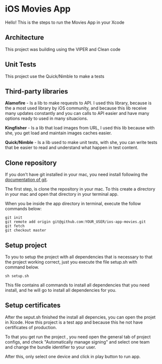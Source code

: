 # iOS Movies App

Hello! This is the steps to run the Movies App in your Xcode

## Architecture

This project was building using the VIPER and Clean code

## Unit Tests

This project use the Quick/Nimble to make a tests

## Third-party libraries

**Alamofire** - Is a lib to make requests to API. I used this library, because is the a most used library by iOS community, and because this lib receive many updates constantly and you can calls to API easier and have many options ready to used in many situacions.

**Kingfisher** - Is a lib that load images from URL, I used this lib because with she, you get load and maintain images caches easier.

**Quick/Nimble** - Is a lib used to make unit tests, with she, you can write tests that be easier to read and understand what happen in test content.


## Clone repository

If you don't have git installed in your mac, you need install following the [documentation of git].

[documentation of git]:https://git-scm.com/download/mac

The first step, is clone the repository in your mac. To this create a directory in your mac and open that directory in your terminal app.

When you be inside the app directory in terminal, execute the follow commands below:


	git init
	git remote add origin git@github.com:YOUR_USER/ios-app-movies.git
	git fetch
	git checkout master

## Setup project

To you to setup the project with all dependencies that is necessary to that the project working correct, just you execute the file setup.sh with command below.

	sh setup.sh

This file contains all commands to install all dependencies that you need install, and he will go to install all dependencies for you.

## Setup certificates

After the seput.sh finished the install all depencies, you can open the projet in Xcode. How this project is a test app and because this he not have certificates of production. 

To that you get run the project , you need open the general tab of project configs, and check "Automatically manage signing" and select one team and change the bundle identifier to your user.

After this, only select one device and click in play button to run app.